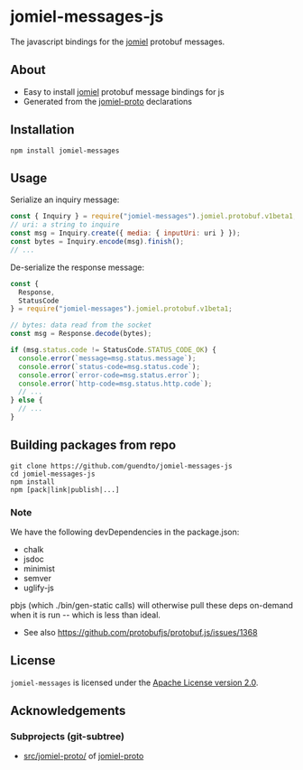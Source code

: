 # jomiel-messages-js

The javascript bindings for the [jomiel] protobuf messages.

## About

- Easy to install [jomiel] protobuf message bindings for js
- Generated from the [jomiel-proto] declarations

[jomiel]: https://github.com/guendto/jomiel

## Installation

```shell
npm install jomiel-messages
```

## Usage

Serialize an inquiry message:

```javascript
const { Inquiry } = require("jomiel-messages").jomiel.protobuf.v1beta1;
// uri: a string to inquire
const msg = Inquiry.create({ media: { inputUri: uri } });
const bytes = Inquiry.encode(msg).finish();
// ...
```

De-serialize the response message:

```javascript
const {
  Response,
  StatusCode
} = require("jomiel-messages").jomiel.protobuf.v1beta1;

// bytes: data read from the socket
const msg = Response.decode(bytes);

if (msg.status.code != StatusCode.STATUS_CODE_OK) {
  console.error(`message=msg.status.message`);
  console.error(`status-code=msg.status.code`);
  console.error(`error-code=msg.status.error`);
  console.error(`http-code=msg.status.http.code`);
  // ...
} else {
  // ...
}
```

## Building packages from repo

```shell
git clone https://github.com/guendto/jomiel-messages-js
cd jomiel-messages-js
npm install
npm [pack|link|publish|...]
```

### Note

We have the following devDependencies in the package.json:

- chalk
- jsdoc
- minimist
- semver
- uglify-js

pbjs (which ./bin/gen-static calls) will otherwise pull these deps
on-demand when it is run -- which is less than ideal.

- See also <https://github.com/protobufjs/protobuf.js/issues/1368>

## License

`jomiel-messages` is licensed under the [Apache License version
2.0][aplv2].

[aplv2]: https://www.tldrlegal.com/l/apache2

## Acknowledgements

### Subprojects (git-subtree)

- [src/jomiel-proto/](src/jomiel-proto/) of [jomiel-proto]

[jomiel-proto]: https://github.com/guendto/jomiel-proto/
